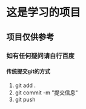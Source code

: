 # 这是学习的项目

## 项目仅供参考

### 如有任何疑问请自行百度

#### 传统提交git的方式
1. git add .
2. git commit -m "提交信息"
3. git push